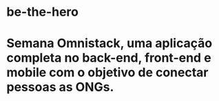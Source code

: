 <h1>be-the-hero<h1>
Semana Omnistack, uma aplicação completa no back-end, front-end e mobile com o objetivo de conectar pessoas as ONGs.






